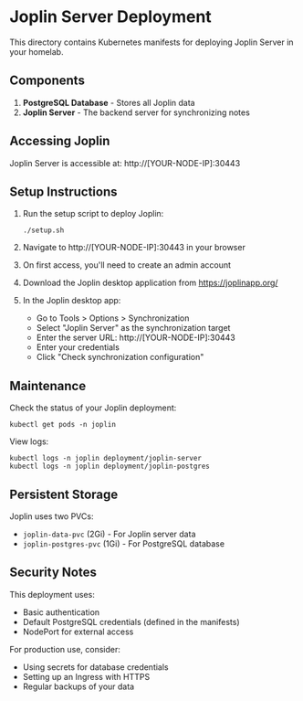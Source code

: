 # Joplin Server Deployment

This directory contains Kubernetes manifests for deploying Joplin Server in your homelab.

## Components

1. **PostgreSQL Database** - Stores all Joplin data
2. **Joplin Server** - The backend server for synchronizing notes

## Accessing Joplin

Joplin Server is accessible at: http://[YOUR-NODE-IP]:30443

## Setup Instructions

1. Run the setup script to deploy Joplin:
   ```
   ./setup.sh
   ```

2. Navigate to http://[YOUR-NODE-IP]:30443 in your browser
   
3. On first access, you'll need to create an admin account

4. Download the Joplin desktop application from https://joplinapp.org/

5. In the Joplin desktop app:
   - Go to Tools > Options > Synchronization
   - Select "Joplin Server" as the synchronization target
   - Enter the server URL: http://[YOUR-NODE-IP]:30443
   - Enter your credentials
   - Click "Check synchronization configuration"

## Maintenance

Check the status of your Joplin deployment:
```
kubectl get pods -n joplin
```

View logs:
```
kubectl logs -n joplin deployment/joplin-server
kubectl logs -n joplin deployment/joplin-postgres
```

## Persistent Storage

Joplin uses two PVCs:
- `joplin-data-pvc` (2Gi) - For Joplin server data
- `joplin-postgres-pvc` (1Gi) - For PostgreSQL database

## Security Notes

This deployment uses:
- Basic authentication
- Default PostgreSQL credentials (defined in the manifests)
- NodePort for external access

For production use, consider:
- Using secrets for database credentials
- Setting up an Ingress with HTTPS
- Regular backups of your data
